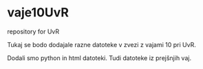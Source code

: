# vaje10UvR
repository for UvR

Tukaj se bodo dodajale razne datoteke v zvezi z vajami 10 pri UvR.

Dodali smo python in html datoteki.
Tudi datoteke iz prejšnjih vaj.
